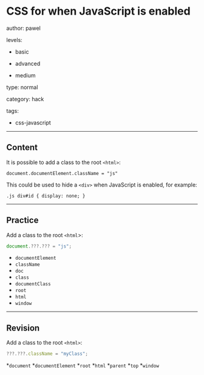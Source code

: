 # CSS for when JavaScript is enabled
author: pawel

levels:

  - basic

  - advanced

  - medium

type: normal

category: hack

tags:

  - css-javascript

---
## Content

It is possible to add a class to the root `<html>`:

```
document.documentElement.className = "js"
```
This could be used to hide a `<div>` when JavaScript is enabled, for example:

```
.js div#id { display: none; }
```

---
## Practice

Add a class to the root `<html`>: 

```javascript
document.???.??? = "js";
```

* `documentElement`
* `className`
* `doc`
* `class`
* `documentClass`
* `root`
* `html`
* `window`

---
## Revision

Add a class to the root `<html>`:
```javascript
???.???.className = "myClass";
```

*`document`
*`documentElement`
*`root`
*`html`
*`parent`
*`top`
*`window`